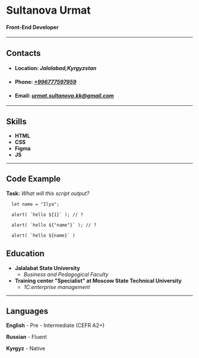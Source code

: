 # Sultanova Urmat


#### Front-End Developer


*******
## Contacts


*  #### Location: _Jalalabad,Kyrgyzstan_
*  ####  Phone: _[+996777597959](Phone)_
*  #### Email: _[urmat.sultanova.kk@gmail.com](Email)_
 
 
 *******
      
## Skills
 * __HTML__
 * __CSS__
 * __Figma__
 * __JS__

*********

## Code Example

 **Task:** _What will this script output?_
```
  let name = "Ilya";
           
  alert( `hello ${1}` ); // ?
           
  alert( `hello ${"name"}` ); // ?
           
  alert( `hello ${name}` )
  ```

## Education

   *   **Jalalabat State University**    
       +  _Business and Pedagogical Faculty_
   *   **Training center "Speсialist" at Moscow State Technical University**  
       + _1C:enterprise management_
 ****
  
  
## Languages

__English__ - Pre - Intermediate (CEFR A2+) 

__Russian__ - Fluent

__Kyrgyz__ - Native



